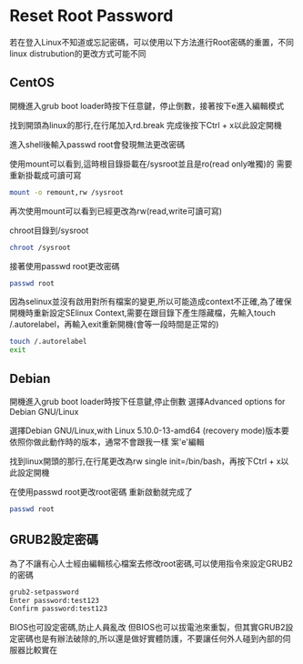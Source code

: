 # Reset Root Password #

若在登入Linux不知道或忘記密碼，可以使用以下方法進行Root密碼的重置，不同linux distrubution的更改方式可能不同 

## CentOS ##

開機進入grub boot loader時按下任意鍵，停止倒數，接著按下e進入編輯模式



找到開頭為linux的那行,在行尾加入rd.break 完成後按下Ctrl + x以此設定開機 



進入shell後輸入passwd root會發現無法更改密碼 



使用mount可以看到,這時根目錄掛載在/sysroot並且是ro(read only唯獨)的 需要重新掛載成可讀可寫

```bash
mount -o remount,rw /sysroot
```



再次使用mount可以看到已經更改為rw(read,write可讀可寫) 

chroot目錄到/sysroot

```bash
chroot /sysroot
```

接著使用passwd root更改密碼

```bash
passwd root
```

因為selinux並沒有啟用對所有檔案的變更,所以可能造成context不正確,為了確保開機時重新設定SElinux Context,需要在跟目錄下產生隱藏檔，先輸入touch /.autorelabel，再輸入exit重新開機(會等一段時間是正常的)

```bash
touch /.autorelabel 
exit
```

## Debian ##

開機進入grub boot loader時按下任意鍵,停止倒數 選擇Advanced options for Debian GNU/Linux 



選擇Debian GNU/Linux,with Linux 5.10.0-13-amd64 (recovery mode)版本要依照你做此動作時的版本，通常不會跟我一樣 案'e'編輯 



找到linux開頭的那行,在行尾更改為rw single init=/bin/bash，再按下Ctrl + x以此設定開機 


在使用passwd root更改root密碼 重新啟動就完成了

```bash
passwd root 
```

## GRUB2設定密碼 ##

為了不讓有心人士經由編輯核心檔案去修改root密碼,可以使用指令來設定GRUB2的密碼 

```bash
grub2-setpassword 
Enter password:test123 
Confirm password:test123 
```

BIOS也可設定密碼,防止人員亂改 但BIOS也可以拔電池來重製，但其實GRUB2設定密碼也是有辦法破除的,所以還是做好實體防護，不要讓任何外人碰到內部的伺服器比較實在


